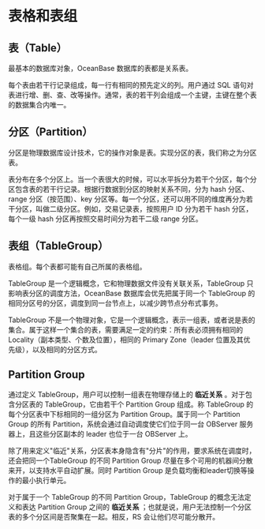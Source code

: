 表格和表组 
==========================



表（Table） 
-----------------

最基本的数据库对象，OceanBase 数据库的表都是关系表。

每个表由若干行记录组成，每一行有相同的预先定义的列。用户通过 SQL 语句对表进行增、删、查、改等操作。通常，表的若干列会组成一个主键，主键在整个表的数据集合内唯一。

分区（Partition） 
----------------------

分区是物理数据库设计技术，它的操作对象是表。实现分区的表，我们称之为分区表。

表分布在多个分区上。当一个表很大的时候，可以水平拆分为若干个分区，每个分区包含表的若干行记录。根据行数据到分区的映射关系不同，分为 hash 分区、range 分区（按范围）、key 分区等。每一个分区，还可以用不同的维度再分为若干分区，叫做二级分区。例如，交易记录表，按照用户 ID 分为若干 hash 分区，每个一级 hash 分区再按照交易时间分为若干二级 range 分区。

表组（TableGroup） 
-----------------------

表格组。每个表都可能有自己所属的表格组。

TableGroup 是一个逻辑概念，它和物理数据文件没有关联关系，TableGroup 只影响表分区的调度方法，OceanBase 数据库会优先把属于同一个 TableGroup 的相同分区号的分区，调度到同一台节点上，以减少跨节点分布式事务。

TableGroup 不是一个物理对象，它是一个逻辑概念，表示一组表，或者说是表的集合。属于这样一个集合的表，需要满足一定的约束：所有表必须拥有相同的 Locality（副本类型、个数及位置），相同的 Primary Zone（leader 位置及其优先级），以及相同的分区方式。

Partition Group 
------------------------

通过定义 TableGroup，用户可以控制一组表在物理存储上的 **临近关系** 。对于包含分区表的 TableGroup，它由若干个 Partition Group 组成。称 TableGroup 的每个分区表中下标相同的一组分区为 Partition Group。属于同一个 Partition Group 的所有 Partition，系统会通过自动调度使它们位于同一台 OBServer 服务器上，且这些分区副本的 leader 也位于一台 OBServer 上。

除了用来定义"临近"关系，分区表本身隐含有"分片"的作用，要求系统在调度时，还会把同一个TableGroup 的不同 Partition Group 尽量在多个可用的机器间分散来开，以支持水平自动扩展。同时 Partition Group 是负载均衡和leader切换等操作的最小执行单元。

对于属于一个 TableGroup 的不同 Partition Group，TableGroup 的概念无法定义和表达 Partition Group 之间的 **临近关系** ；也就是说，用户无法控制一个分区表的多个分区间是否聚集在一起。相反，RS 会让他们尽可能分散开。
